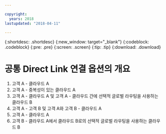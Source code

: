 ```yaml
---

copyright:
  years: 2018
lastupdated: "2018-04-11"

---
```


{:shortdesc: .shortdesc}
{:new_window: target="_blank"}
{:codeblock: .codeblock}
{:pre: .pre}
{:screen: .screen}
{:tip: .tip}
{:download: .download}

# 공통 Direct Link 연결 옵션의 개요

1. 고객 A - 클라우드 A
2. 고객 A - 중복성이 있는 클라우드 A
3. 고객 A - 클라우드 A 및 고객 A - 클라우드 간에 선택적 글로벌 라우팅을 사용하는 클라우드 B
4. 고객 A - 고객 B 및 고객 A와 고객 B - 클라우드 A
5. 고객 A - 클라우드 A
6. 고객 B - 클라우드 A에서 클라우드 B로의 선택적 글로벌 라우팅을 사용하는 클라우드 B
